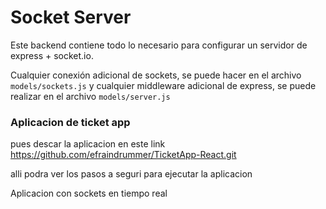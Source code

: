 # Socket Server

Este backend contiene todo lo necesario para configurar un servidor de express + socket.io.

Cualquier conexión adicional de sockets, se puede hacer en el archivo ```models/sockets.js``` y cualquier middleware adicional de express, se puede realizar en el archivo ```models/server.js```

### Aplicacion de ticket app

pues descar la aplicacion en este link https://github.com/efraindrummer/TicketApp-React.git

alli podra ver los pasos a seguri para ejecutar la aplicacion

Aplicacion con sockets en tiempo real
